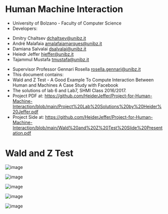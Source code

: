# Human Machine Interaction
* University of Bolzano - Faculty of Computer Science
* Developers:
- Dmitry Chaltsev dchaltsev@unibz.it 
- André Malafaia amalafaiamarques@unibz.it
- Damiana Salvalai dsalvalai@unibz.it
- Heiedr Jeffer hjeffer@unibz.it
- Tajammul Mustafa tmustafa@unibz.it

* Supervisor Professor Gennari Rosella rosella.gennari@unibz.it
* This document contains:
* Wald and Z Test - A Good Example To Compute Interaction Between Human and Machines A Case Study with Facebook
* The solutions of lab 6 and Lab7, SHMI Class 2016/2017.
* Project PDF at: https://github.com/HeiderJeffer/Project-for-Human-Machine-Interaction/blob/main/Project%20Lab%20Solutions%20by%20Heider%20Jeffer.pdf
* Project Side at: https://github.com/HeiderJeffer/Project-for-Human-Machine-Interaction/blob/main/Wald%20and%20Z%20Test%20Slide%20Presentation.pdf

#  Wald and Z Test

![image](https://github.com/HeiderJeffer/Project-for-Human-Machine-Interaction/blob/main/image/1.PNG)

![image](https://github.com/HeiderJeffer/Project-for-Human-Machine-Interaction/blob/main/image/2.PNG)

![image](https://github.com/HeiderJeffer/Project-for-Human-Machine-Interaction/blob/main/image/3.PNG)

![image](https://github.com/HeiderJeffer/Project-for-Human-Machine-Interaction/blob/main/image/4.PNG)

![image](https://github.com/HeiderJeffer/Project-for-Human-Machine-Interaction/blob/main/image/5.PNG)
